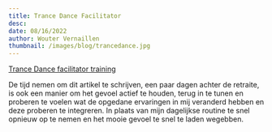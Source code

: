```yaml
---
title: Trance Dance Facilitator
desc: 
date: 08/16/2022
author: Wouter Vernaillen
thumbnail: /images/blog/trancedance.jpg
---
```


[Trance Dance facilitator training](https://trance-dance.net/events/trancedance-facilitator-training/)

<iframe-component
    src="https://www.youtube.com/embed/YgY8HZdC7SU"
    title="Trance Dance | trance-dance.net"></iframe-component>

De tijd nemen om dit artikel te schrijven, een paar dagen achter de retraite, is ook een manier om het gevoel actief te houden, terug in te tunen en proberen te voelen wat de opgedane ervaringen in mij veranderd hebben en deze proberen te integreren. In plaats van mijn dagelijkse routine te snel opnieuw op te nemen en het mooie gevoel te snel te laden wegebben.
